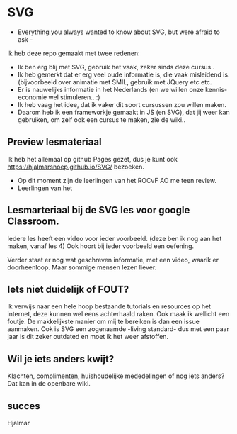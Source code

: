 # SVG
- Everything you always wanted to know about SVG, but were afraid to ask - 

Ik heb deze repo gemaakt met twee redenen:
 - Ik ben erg blij met SVG, gebruik het vaak, zeker sinds deze cursus..
 - Ik heb gemerkt dat er erg veel oude informatie is, die vaak misleidend is. (bijvoorbeeld over animatie met SMIL, gebruik met JQuery etc etc.
 - Er is nauwelijks informatie in het Nederlands (en we willen onze kennis-economie wel stimuleren.. :)
 - Ik heb vaag het idee, dat ik vaker dit soort cursussen zou willen maken.
 - Daarom heb ik een frameworkje gemaakt in JS (en SVG), dat jij weer kan gebruiken, om zelf ook een cursus te maken, zie de wiki..

## Preview lesmateriaal 
Ik heb het allemaal op github Pages gezet, dus je kunt ook https://hjalmarsnoep.github.io/SVG/ bezoeken.
 - Op dit moment zijn de leerlingen van het ROCvF AO me teen review. 
 - Leerlingen van het 

## Lesmarteriaal bij de SVG les voor google Classroom.
Iedere les heeft een video voor ieder voorbeeld. (deze ben ik nog aan het maken, vanaf les 4)
Ook hoort bij ieder voorbeeld een oefening.

Verder staat er nog wat geschreven informatie, met een video, waarik er doorheenloop.
Maar sommige mensen lezen liever.

## Iets niet duidelijk of FOUT?
Ik verwijs naar een hele hoop bestaande tutorials en resources op het internet, deze kunnen wel eens achterhaald raken.
Ook maak ik wellicht een foutje. De makkelijkste manier om mij te bereiken is dan een issue aanmaken.
Ook is SVG een zogenaamde -living standard- dus met een paar jaar is dit zeker outdated en moet ik het weer afstoffen.

## Wil je iets anders kwijt?
Klachten, complimenten, huishoudelijke mededelingen of nog iets anders? Dat kan in de openbare wiki.

## succes
Hjalmar
